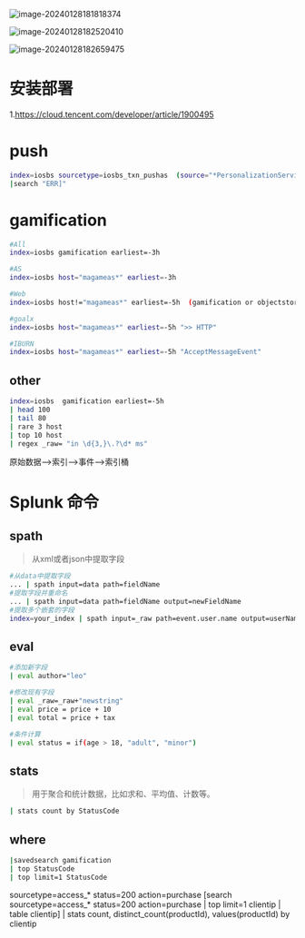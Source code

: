 ![image-20240128181818374](https://zlgan-blog.oss-cn-shenzhen.aliyuncs.com/image-20240128181818374.png)

 ![image-20240128182520410](https://zlgan-blog.oss-cn-shenzhen.aliyuncs.com/image-20240128182520410.png)

![image-20240128182659475](C:\Users\Administrator\AppData\Roaming\Typora\typora-user-images\image-20240128182659475.png)



# 安装部署
1.https://cloud.tencent.com/developer/article/1900495



# push
```bash
index=iosbs sourcetype=iosbs_txn_pushas  (source="*PersonalizationService*.log" OR  source="*\PushAgent*.log" OR source="*\PushSvc*.log")
|search "ERR]"

```

# gamification 
```bash
#All
index=iosbs gamification earliest=-3h

#AS
index=iosbs host="magameas*" earliest=-3h

#Web
index=iosbs host!="magameas*" earliest=-5h  (gamification or objectstorage)

#goalx
index=iosbs host="magameas*" earliest=-5h ">> HTTP" 

#IBURN
index=iosbs host="magameas*" earliest=-5h "AcceptMessageEvent" 

```


## other
```bash
index=iosbs  gamification earliest=-5h 
| head 100 
| tail 80
| rare 3 host
| top 10 host
| regex _raw= "in \d{3,}\.?\d* ms"
```


原始数据-->索引-->事件-->索引桶


# Splunk 命令
## spath 
> 从xml或者json中提取字段
```bash
#从data中提取字段
... | spath input=data path=fieldName
#提取字段并重命名
... | spath input=data path=fieldName output=newFieldName
#提取多个嵌套的字段
index=your_index | spath input=_raw path=event.user.name output=userName | spath input=_raw path=event.action output=userAction

```

## eval
```bash
#添加新字段
| eval author="leo"

#修改现有字段
| eval _raw=_raw+"newstring"
| eval price = price + 10
| eval total = price + tax

#条件计算
| eval status = if(age > 18, "adult", "minor")

```

## stats
> 用于聚合和统计数据，比如求和、平均值、计数等。

```bash
| stats count by StatusCode
```

## where 
```bash
|savedsearch gamification
| top StatusCode
| top limit=1 StatusCode

```

sourcetype=access_* status=200 action=purchase [search sourcetype=access_* status=200 action=purchase | top limit=1 clientip | table clientip] | stats count, distinct_count(productId), values(productId) by clientip



